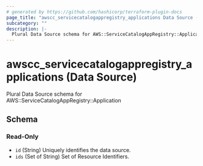 ```yaml
---
# generated by https://github.com/hashicorp/terraform-plugin-docs
page_title: "awscc_servicecatalogappregistry_applications Data Source - terraform-provider-awscc"
subcategory: ""
description: |-
  Plural Data Source schema for AWS::ServiceCatalogAppRegistry::Application
---
```


# awscc_servicecatalogappregistry_applications (Data Source)

Plural Data Source schema for AWS::ServiceCatalogAppRegistry::Application



<!-- schema generated by tfplugindocs -->
## Schema

### Read-Only

- `id` (String) Uniquely identifies the data source.
- `ids` (Set of String) Set of Resource Identifiers.



